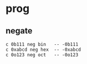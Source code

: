 # prog

## negate

    c 0b111 neg bin   -- -0b111
    c 0xabcd neg hex  -- -0xabcd
    c 0o123 neg oct   -- -0o123

